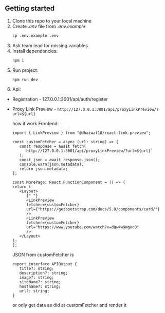 ## Getting started

1. Clone this repo to your local machine
2. Create _.env_ file from _.env.example_:
   ```sh
   cp .env.example .env
   ```
3. Ask team lead for missing variables
4. Install dependencies:
   ```sh
   npm i
   ```
5. Run project:
   ```sh
   npm run dev
   ```
6. Api:

- Registration - 127.0.0.1:3001/api/auth/register
- Proxy Link Preview - `http://127.0.0.1:3001/api/proxyLinkPreview/?url=${url}`

  how it work Frontend:

  ```
  import { LinkPreview } from "@dhaiwat10/react-link-preview";

  const customFetcher = async (url: string) => {
     const response = await fetch(
       `http://127.0.0.1:3001/api/proxyLinkPreview/?url=${url}`
     );
     const json = await response.json();
     console.warn(json.metadata);
     return json.metadata;
  };

  const MorePage: React.FunctionComponent = () => {
  return (
     <Layout>
        {" "}
        <LinkPreview
        fetcher={customFetcher}
        url={"https://getbootstrap.com/docs/5.0/components/card/"}
        />
        <LinkPreview
        fetcher={customFetcher}
        url="https://www.youtube.com/watch?v=dQw4w9WgXcQ"
        />
     </Layout>
  );
  };
  ```

  JSON from customFetcher is

  ```
  export interface APIOutput {
     title?: string;
     description?: string;
     image?: string;
     siteName?: string;
     hostname?: string;
     url?: string;
  }
  ```

  or only get data as did at customFetcher and render it
